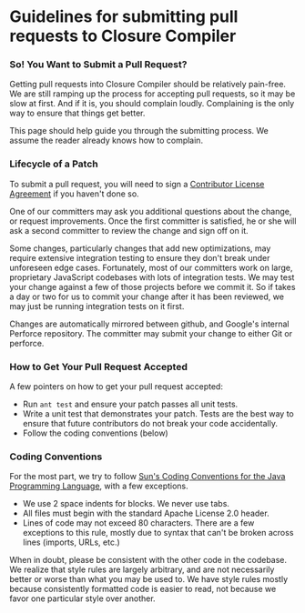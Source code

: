 # Guidelines for submitting pull requests to Closure Compiler

### So! You Want to Submit a Pull Request?

Getting pull requests into Closure Compiler should be relatively pain-free. We are still ramping up the process for accepting pull requests, so it may be slow at first. And if it is, you should complain loudly. Complaining is the only way to ensure that things get better. 

This page should help guide you through the submitting process. We assume the reader already knows how to complain.

### Lifecycle of a Patch

To submit a pull request, you will need to sign a [Contributor License Agreement](https://github.com/google/closure-compiler/blob/master/CONTRIBUTORS) if you haven't done so. 

One of our committers may ask you additional questions about the change, or request improvements. Once the first committer is satisfied, he or she will ask a second committer to review the change and sign off on it.

Some changes, particularly changes that add new optimizations, may require extensive integration testing to ensure they don't break under unforeseen edge cases. Fortunately, most of our committers work on large, proprietary JavaScript codebases with lots of integration tests. We may test your change against a few of those projects before we commit it. So if takes a day or two for us to commit your change after it has been reviewed, we may just be running integration tests on it first.

Changes are automatically mirrored between github, and Google's internal Perforce repository. The committer may submit your change to either Git or perforce.


### How to Get Your Pull Request Accepted

A few pointers on how to get your pull request accepted:
- Run `ant test` and ensure your patch passes all unit tests.
- Write a unit test that demonstrates your patch. Tests are the best way to ensure that future contributors do not break your code accidentally.
- Follow the coding conventions (below)

### Coding Conventions

For the most part, we try to follow [Sun's Coding Conventions for the Java Programming Language](http://java.sun.com/docs/codeconv/html/CodeConvTOC.doc.html), with a few exceptions.

- We use 2 space indents for blocks. We never use tabs.
- All files must begin with the standard Apache License 2.0 header.
- Lines of code may not exceed 80 characters. There are a few exceptions to this rule, mostly due to syntax that can't be broken across lines (imports, URLs, etc.)

When in doubt, please be consistent with the other code in the codebase. We realize that style rules are largely arbitrary, and are not necessarily better or worse than what you may be used to. We have style rules mostly because consistently formatted code is easier to read, not because we favor one particular style over another.